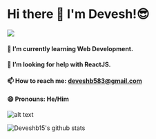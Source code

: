 # Hi there 👋 I'm Devesh!😎

![](https://komarev.com/ghpvc/?username=Deveshb15)

#### 🌱 I’m currently learning Web Development.
#### 🤔 I’m looking for help with ReactJS.
#### 📫 How to reach me: deveshb583@gmail.com
#### 😄 Pronouns: He/Him

![alt text](https://images.unsplash.com/photo-1605379399642-870262d3d051?ixid=MXwxMjA3fDB8MHxwaG90by1wYWdlfHx8fGVufDB8fHw%3D&ixlib=rb-1.2.1&auto=format&fit=crop&w=1081&q=80)


![Deveshb15's github stats](https://abigo-stats.abigo.vercel.app/api?username=Deveshb15&show_icons=true)

<!--
**DeveshRB/DeveshRB** is a ✨ _special_ ✨ repository because its `README.md` (this file) appears on your GitHub profile.

Here are some ideas to get you started:

- 🔭 I’m currently working on ...
- 🌱 I’m currently learning ...
- 👯 I’m looking to collaborate on ...
- 🤔 I’m looking for help with ...
- 💬 Ask me about ...
- 📫 How to reach me: ...
- 😄 Pronouns: ...
- ⚡ Fun fact: ...
-->
